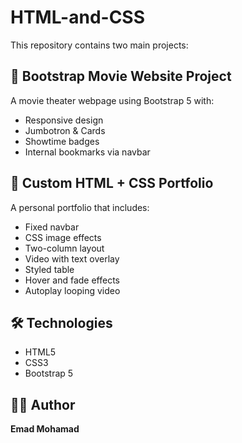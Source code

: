 # HTML-and-CSS
This repository contains two main projects:

## 🚀 Bootstrap Movie Website Project
A movie theater webpage using Bootstrap 5 with:
- Responsive design
- Jumbotron & Cards
- Showtime badges
- Internal bookmarks via navbar

## 🎨 Custom HTML + CSS Portfolio
A personal portfolio that includes:
- Fixed navbar
- CSS image effects
- Two-column layout
- Video with text overlay
- Styled table
- Hover and fade effects
- Autoplay looping video

## 🛠️ Technologies
- HTML5
- CSS3
- Bootstrap 5

## 👨‍💻 Author
**Emad Mohamad**
